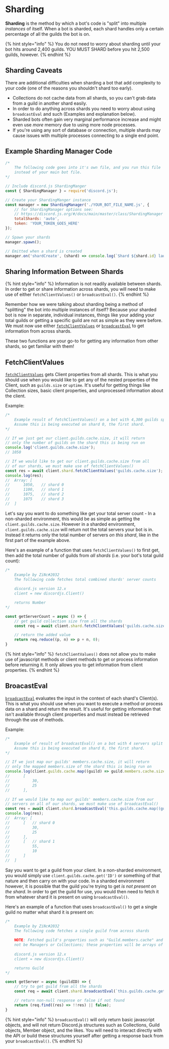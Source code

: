 # Sharding

**Sharding** is the method by which a bot's code is "split" into multiple _instances_ of itself. When a bot is sharded, each shard handles only a certain percentage of all the guilds the bot is on.

{% hint style="info" %}
You do not need to worry about sharding until your bot hits around 2,400 guilds. YOU MUST SHARD before you hit 2,500 guilds, however.
{% endhint %}

## Sharding Caveats

There are additional difficulties when sharding a bot that add complexity to your code \(one of the reasons you shouldn't shard too early\).

* Collections do not cache data from all shards, so you can't grab data from a guild in another shard easily.
* In order to do anything across shards you need to worry about using `broadcastEval` and such \(Examples and explanation below\).
* Sharded bots often gain very marginal performance increase and might even use _more_ memory due to using more node processes.
* If you're using any sort of database or connection, multiple shards may cause issues with multiple processes connecting to a single end point.

## Example Sharding Manager Code

```javascript
/*
    The following code goes into it's own file, and you run this file
    instead of your main bot file.
*/

// Include discord.js ShardingManger
const { ShardingManager } = require('discord.js');

// Create your ShardingManger instance
const manager = new ShardingManager('./YOUR_BOT_FILE_NAME.js', {
    // for ShardingManager options see:
    // https://discord.js.org/#/docs/main/master/class/ShardingManager
    totalShards: 'auto',
    token: 'YOUR_TOKEN_GOES_HERE'
});

// Spawn your shards
manager.spawn();

// Emitted when a shard is created
manager.on('shardCreate', (shard) => console.log(`Shard ${shard.id} launched`));
```

## Sharing Information Between Shards

{% hint style="info" %}
Information is not readily available between shards. In order to get or share information across shards, you will need to make use of either `fetchClientValues()` or `broadcastEval()`.
{% endhint %}

Remember how we were talking about sharding being a method of "splitting" the bot into multiple instances of itself? Because your sharded bot is now in separate, individual instances, things like your adding your total guilds or getting a specific guild are not as simple as they were before. We must now use either [`fetchClientValues`](https://discord.js.org/#/docs/main/master/class/ShardClientUtil?scrollTo=fetchClientValues) or [`broadcastEval`](https://discord.js.org/#/docs/main/master/class/ShardClientUtil?scrollTo=broadcastEval) to get information from across shards.

These two functions are your go-to for getting any information from other shards, so get familiar with them!

## FetchClientValues

[`fetchClientValues`](https://discord.js.org/#/docs/main/master/class/ShardClientUtil?scrollTo=fetchClientValues) gets Client properties from all shards. This is what you should use when you would like to get any of the nested properties of the Client, such as `guilds.size` or `uptime`. It's useful for getting things like Collection sizes, basic client properties, and unprocessed information about the client.

Example:
```javascript
/*
    Example result of fetchClientValues() on a bot with 4,300 guilds split across 4 shards.
    Assume this is being executed on shard 0, the first shard.
*/

// If we just get our client.guilds.cache.size, it will return
// only the number of guilds on the shard this is being run on
console.log('client.guilds.cache.size');
// 1050

// If we would like to get our client.guilds.cache.size from all
// of our shards, we must make use of fetchClientValues()
const res = await client.shard.fetchClientValues('guilds.cache.size');
console.log(res);
// 	Array: [
//		1050,	// shard 0
//		1100,	// shard 1
//		1075,	// shard 2
//		1075	// shard 3
//	]

````

Let's say you want to do something like get your total server count - In a non-sharded environment, this would be as simple as getting the `client.guilds.cache.size`. However in a sharded environment, `client.guilds.cache.size` will return not the total servers your bot is in. Instead it returns only the total number of servers *on this shard*, like in the first part of the example above.

Here's an example of a function that uses `fetchClientValues()` to first get, then add the total number of guilds from *all shards* (i.e. your bot's total guild count):

```javascript
/*
  	Example by ZiNc#2032
  	The following code fetches total combined shards' server counts
  
  	discord.js version 12.x
  	client = new discordjs.Client()

  	returns Number
*/

const getServerCount = async () => {
    // get guild collection size from all the shards
    const req = await client.shard.fetchClientValues('guilds.cache.size');

    // return the added value
    return req.reduce((p, n) => p + n, 0);
}
```

{% hint style="info" %}
`fetchClientValues()` does not allow you to make use of javascript methods or client methods to get or process information before returning it. It only allows you to get information from client properties.
{% endhint %}

## BroacastEval

[`broadcastEval`](https://discord.js.org/#/docs/main/master/class/ShardClientUtil?scrollTo=broadcastEval) evaluates the input in the context of each shard's Client(s). This is what you should use when you want to execute a method or process data on a shard and return the result. It's useful for getting information that isn't available through client properties and must instead be retrieved through the use of methods.

Example:
```javascript
/*
	Example of result of broadcastEval() on a bot with 4 servers split across 2 shards
    Assume this is being executed on shard 0, the first shard.
*/

// If we just map our guilds' members.cache.size, it will return
// only the mapped members.size of the shard this is being run on
console.log(client.guilds.cache.map((guild) => guild.members.cache.size));
//		[
//			30,
//			25
//		],

// If we would like to map our guilds' members.cache.size from our
// servers on all of our shards, we must make use of broadcastEval()
const res = await client.shard.broadcastEval('this.guilds.cache.map((guild) => guild.members.cache.size)');
console.log(res);
// 	Array: [
//		[	// shard 0
//			30,
//			25
//		],
//		[	// shard 1
//			55,
//			10
//		]
// 	]

````

Say you want to get a guild from your client. In a non-sharded environment, you would simply use `client.guilds.cache.get('ID')` or something of that nature and then carry on with your code. In a sharded environment however, it is possible that the guild you're trying to get *is not present on the shard*. In order to get the guild for use, you would then need to fetch it from whatever shard it is present on using `broadcastEval()`.

Here's an example of a function that uses `broadcastEval()` to get a single guild no matter what shard it is present on:

```javascript
/*
  	Example by ZiNc#2032
  	The following code fetches a single guild from across shards
    
    NOTE: Fetched guild's properties such as "Guild.members.cache" and "Guild.roles.cache" will
    not be Managers or Collections; these properties will be arrays of snowflake IDs
  	
  	discord.js version 12.x
  	client = new discordjs.Client()

  	returns Guild
*/

const getServer = async (guildID) => {
    // try to get guild from all the shards
    const req = await client.shard.broadcastEval(`this.guilds.cache.get("${guildID}")`);

    // return non-null response or false if not found
    return (req.find((res) => !!res) || false);
}
```

{% hint style="info" %}
`broadcastEval()` will only return basic javascript objects, and will not return Discord.js structures such as Collections, Guild objects, Member object, and the likes. You will need to interact directly with the API or build these structures yourself after getting a response back from your `broadcastEval()`.
{% endhint %}
